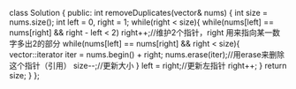 class Solution {
public:
    int removeDuplicates(vector<int>& nums) {
        int size = nums.size();
        int left = 0, right = 1;
        while(right < size){
            while(nums[left] == nums[right] && right - left < 2)
                right++;//维护2个指针，right 用来指向某一数字多出2的部分
            while(nums[left] == nums[right] && right < size){
                vector<int>::iterator iter = nums.begin() + right;
                nums.erase(iter);//用erase来删除这个指针（引用）
                size--;//更新大小
            }
            left = right;//更新左指针
            right++;
        }
        return size;
    }
};
 
